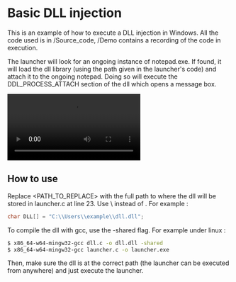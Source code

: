 # Basic DLL injection

This is an example of how to execute a DLL injection in Windows. All the code used is in /Source_code, /Demo contains a recording of the code in execution.

The launcher will look for an ongoing instance of notepad.exe. If found, it will load the dll library (using the path given in the launcher's code) and attach it to the ongoing notepad. Doing so will execute the DDL_PROCESS_ATTACH section of the dll which opens a message box.

![Watch a demo here](https://raw.githubusercontent.com/geoffrey-diederichs/Red_team_tools/main/Basic_DLL_injection/Demo/basic_dll_injection_demo.mp4)

## How to use

Replace <PATH_TO_REPLACE> with the full path to where the dll will be stored in launcher.c at line 23. Use \\ instead of \. For example :

```C
char DLL[] = "C:\\Users\\example\\dll.dll";
```

To compile the dll with gcc, use the -shared flag. For example under linux :

```sh
$ x86_64-w64-mingw32-gcc dll.c -o dll.dll -shared
$ x86_64-w64-mingw32-gcc launcher.c -o launcher.exe 
```

Then, make sure the dll is at the correct path (the launcher can be executed from anywhere) and just execute the launcher.
